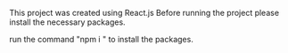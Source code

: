 This project was created using React.js
Before running the project please install the necessary packages.

run the command "npm i " to install the packages.